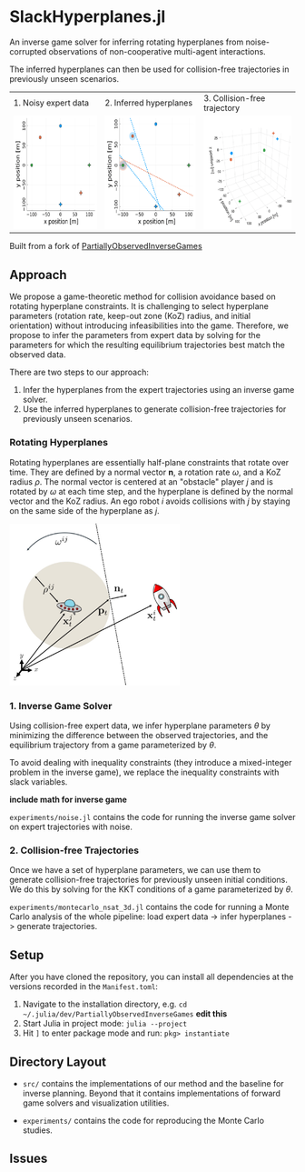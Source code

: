 # SlackHyperplanes.jl

An inverse game solver for inferring rotating hyperplanes from noise-corrupted observations of non-cooperative multi-agent interactions.

The inferred hyperplanes can then be used for collision-free trajectories in previously unseen scenarios. 

<table>
  <tr>
    <td style="height: 10px;">1. Noisy expert data</td>
    <td style="height: 10px;">2. Inferred hyperplanes</td>
    <td style="height: 10px;">3. Collision-free trajectory</td>
  </tr>
  <tr>
    <td valign="top"><img src="media/pull_expert.gif"  height="200"></td>
    <td valign="top"><img src="media/pull_inverse.gif" height="200"></td>
    <td valign="top"><img src="media/pull_3D.gif"      height="200"></td>
  </tr>
 </table>

Built from a fork of [PartiallyObservedInverseGames](https://github.com/PRBonn/PartiallyObservedInverseGames.jl)

## Approach 

We propose a game-theoretic method for collision avoidance based on rotating
hyperplane constraints. It is challenging to select hyperplane parameters (rotation rate, keep-out zone (KoZ) radius, and initial orientation) without introducing infeasibilities into the game. Therefore, we propose to infer the parameters from expert data by solving for the parameters for which the resulting equilibrium trajectories best match the observed data.

There are two steps to our approach:
1. Infer the hyperplanes from the expert trajectories using an inverse game solver.
2. Use the inferred hyperplanes to generate collision-free trajectories for previously unseen scenarios.

### Rotating Hyperplanes

Rotating hyperplanes are essentially half-plane constraints that rotate over time. They are defined by a normal vector $\mathbf{n}$, a rotation rate $\omega$, and a KoZ radius $\rho$. The normal vector is centered at an "obstacle" player $j$ and is rotated by $\omega$ at each time step, and the hyperplane is defined by the normal vector and the KoZ radius. An ego robot $i$ avoids collisions with $j$ by staying on the same side of the hyperplane as $j$.

<img src="media/koz_diagram.jpg" alt="Rotating hyperplane" width="300"/>


### 1. Inverse Game Solver
Using collision-free expert data, we infer hyperplane parameters $\theta$ by minimizing the difference between the observed trajectories, and the equilibrium trajectory from a game parameterized by $\theta$.

To avoid dealing with inequality constraints (they introduce a mixed-integer problem in the inverse game), we replace the inequality constraints with slack variables.

**include math for inverse game**

`experiments/noise.jl` contains the code for running the inverse game solver on expert trajectories with noise. 

### 2. Collision-free Trajectories
Once we have a set of hyperplane parameters, we can use them to generate collision-free trajectories for previously unseen initial conditions. We do this by solving for the KKT conditions of a game parameterized by $\theta$.

`experiments/montecarlo_nsat_3d.jl` contains the code for running  a Monte Carlo analysis of the whole pipeline: load expert data -> infer hyperplanes -> generate trajectories.

## Setup

After you have cloned the repository, you can install all dependencies at the
versions recorded in the `Manifest.toml`:

1. Navigate to the installation directory, e.g. `cd ~/.julia/dev/PartiallyObservedInverseGames` **edit this**
2. Start Julia in project mode: `julia --project`
3. Hit `]` to enter package mode and run: `pkg> instantiate`

## Directory Layout

- `src/` contains the implementations of our method and the baseline for
  inverse planning. Beyond that it contains implementations of forward game
  solvers and visualization utilities.

- `experiments/` contains the code for reproducing the Monte Carlo studies.

## Issues
